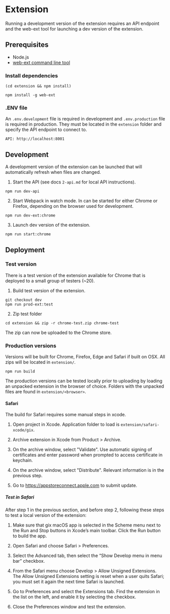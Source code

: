 # Extension

Running a development version of the extension requires an API endpoint and the web-ext tool for launching a dev version of the extension.

## Prerequisites

* Node.js
* [web-ext command line tool](https://github.com/mozilla/web-ext)

### Install dependencies

```
(cd extension && npm install)
```

```
npm install -g web-ext
```

### .ENV file

An `.env.development` file is required in development and `.env.production` file is required in production. They must be located in the `extension` folder and specify the API endpoint to connect to.

```
API: http://localhost:8001
```

## Development

A development version of the extension can be launched that will automatically refresh when files are changed.

1. Start the API (see docs `2-api.md` for local API instructions).
```
npm run dev-api
```

2. Start Webpack in watch mode. In can be started for either Chrome or Firefox, depending on the browser used for development.
```
npm run dev-ext:chrome
```

3. Launch dev version of the extension.
```
npm run start:chrome
```

## Deployment

### Test version

There is a test version of the extension available for Chrome that is deployed to a small group of testers (~20).

1. Build test version of the extension.
```
git checkout dev
npm run prod-ext:test
```

2. Zip test folder
```
cd extension && zip -r chrome-test.zip chrome-test
```

The zip can now be uploaded to the Chrome store.

### Production versions

Versions will be built for Chrome, Firefox, Edge and Safari if built on OSX. All zips will be located in `extension/`.

```
npm run build
```

The production versions can be tested locally prior to uploading by loading an unpacked extension in the browser of choice. Folders with the unpacked files are found in `extension/<browser>`.

#### Safari

The build for Safari requires some manual steps in xcode.

1. Open project in Xcode. Application folder to load is `extension/safari-xcode/gix`.

2. Archive extension in Xcode from Product > Archive.

3. On the archive window, select "Validate". Use automatic signing of certificates and enter password when prompted to access certificate in keychain.

4. On the archive window, select "Distribute". Relevant information is in the previous step.

5. Go to https://appstoreconnect.apple.com to submit update.

##### Test in Safari

After step 1 in the previous section, and before step 2, following these steps to test a local version of the extension:

1. Make sure that gix macOS app is selected in the Scheme menu next to the Run and Stop buttons in Xcode’s main toolbar. Click the Run button to build the app.

2. Open Safari and choose Safari > Preferences.

3. Select the Advanced tab, then select the “Show Develop menu in menu bar” checkbox.

4. From the Safari menu choose Develop > Allow Unsigned Extensions. The Allow Unsigned Extensions setting is reset when a user quits Safari; you must set it again the next time Safari is launched.

5. Go to Preferences and select the Extensions tab. Find the extension in the list on the left, and enable it by selecting the checkbox.

6. Close the Preferences window and test the extension.
